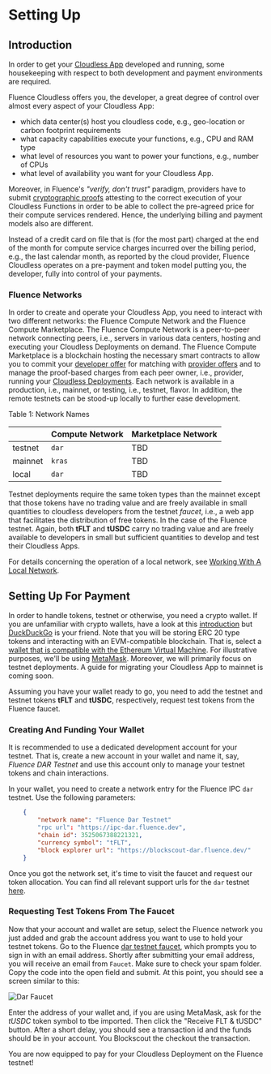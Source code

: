 # Setting Up

## Introduction

In order to get your [Cloudless App](../glossary#cloudless-app) developed and running, some housekeeping with respect to both development and payment environments are required. 

Fluence Cloudless offers you, the developer, a great degree of control over almost every aspect of your Cloudless App: 

* which data center(s) host you cloudless code, e.g., geo-location or carbon footprint requirements
* what capacity capabilities execute your functions, e.g., CPU and RAM type
* what level of resources you want to power your functions, e.g., number of CPUs
*  what level of availability you want for your Cloudless App. 

Moreover, in Fluence's *"verify, don't trust"* paradigm, providers have to submit [cryptographic proofs](../glossary/#proofs) attesting to the correct execution of your Cloudless Functions in order to be able to collect the pre-agreed price for their compute services rendered. Hence, the underlying billing and payment models also are different.

Instead of a credit card on file that is (for the most part) charged at the end of the month for compute service charges incurred over the billing period, e.g., the last calendar month, as reported by the cloud provider, Fluence Cloudless operates on a pre-payment and token model putting you, the developer, fully into control of your payments. 

### Fluence Networks

In order to create and operate your Cloudless App, you need to interact with two different networks: the Fluence Compute Network and the Fluence Compute Marketplace. The Fluence Compute Network is a peer-to-peer network connecting peers, i.e., servers in various data centers, hosting and executing your Cloudless Deployments on demand. The Fluence Compute Marketplace is a blockchain hosting the necessary smart contracts to allow you to commit your [developer offer](../glossary/#developer-offer) for matching with [provider offers](../glossary/#provider-offer) and to manage the proof-based charges from each peer owner, i.e., provider, running your [Cloudless Deployments](../glossary/#cloudless-deployment). Each network is available in a production, i.e., mainnet, or testing, i.e., testnet, flavor. In addition, the remote testnets can be stood-up locally to further ease development.

Table 1: Network Names

|  | Compute Network | Marketplace Network |
|---|---|---|
| testnet| `dar`| TBD|
| mainnet| `kras` | TBD |
| local | `dar` | TBD|

Testnet deployments require the same token types than the mainnet except that those tokens have no trading value and are freely available in small quantities to cloudless developers from the testnet *faucet*, i.e., a web app that facilitates the distribution of free tokens. In the case of the Fluence testnet. Again, both **tFLT** and **tUSDC** carry no trading value and are freely available to developers in small but sufficient quantities to develop and test their Cloudless Apps.

For details concerning the operation of a local network, see [Working With A Local Network](./working_with_local_networks.md).

## Setting Up For Payment

In order to handle tokens, testnet or otherwise, you need a crypto wallet. If you are unfamiliar with crypto wallets, have a look at this [introduction](https://www.coindesk.com/learn/your-first-crypto-wallet-how-to-use-it-and-why-you-need-one/) but [DuckDuckGo](https://duckduckgo.com/?q=introduction+to+crypto+wallets&df=y&ia=web) is your friend. Note that you will be storing ERC 20 type tokens and interacting with an EVM-compatible blockchain. That is, select a [wallet that is compatible with the Ethereum Virtual Machine](https://shardeum.org/blog/what-is-evm-wallet/). For illustrative purposes, we'll be using [MetaMask](https://metamask.io/). Moreover, we will primarily focus on testnet deployments. A guide for migrating your Cloudless App to mainnet is coming soon.

Assuming you have your wallet ready to go, you need to add the testnet and testnet tokens **tFLT** and **tUSDC**, respectively, request test tokens from the Fluence faucet.

### Creating And Funding Your Wallet

It is recommended to use a dedicated development account for your testnet. That is, create a new account in your wallet and name it, say, *Fluence DAR Testnet* and use this account only to manage your testnet tokens and chain interactions. 

In your wallet, you need to create a network entry for the Fluence IPC `dar` testnet. Use the following parameters:

```json
    {
        "network name": "Fluence Dar Testnet"
        "rpc url": "https://ipc-dar.fluence.dev",
        "chain id": 3525067388221321,
        "currency symbol": "tFLT",
        "block explorer url": "https://blockscout-dar.fluence.dev/"
    }
```

Once you got the network set, it's time to visit the faucet and request our token allocation. You can find all relevant support urls for the `dar` testnet [here](https://dar.fluence.dev/). 

### Requesting Test Tokens From The Faucet

Now that your account and wallet are setup, select the Fluence network you just added and grab the account address you want to use to hold your testnet tokens. Go to the Fluence [dar testnet faucet](https://faucet-dar.fluence.dev/), which prompts you to sign in with an email address. Shortly after submitting your email address, you will receive an email from `Faucet`. Make sure to check your spam folder. Copy the code into the open field and submit. At this point, you should see a screen similar to this:



<div>
  <img
    src="/img/mvm/dar_faucet.png"
    alt="Dar Faucet"
    style={{ display: "block", margin: "auto", maxWidth: "65%" }}
  />
</div>

Enter the address of your wallet and, if you are using MetaMask, ask for the *tUSDC* token symbol to tbe imported. Then click the "Receive FLT & tUSDC" button. After a short delay, you should see a transaction id and the funds should be in your account. You Blockscout the checkout the transaction.

You are now equipped to pay for your Cloudless Deployment on the Fluence testnet!